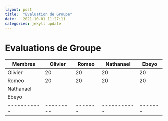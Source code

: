 ```yaml
---
layout: post
title:  "Evaluation de Groupe"
date:   2021-10-01 11:27:11
categories: jekyll update
---
```


# Evaluations de Groupe



| Membres   | Olivier | Romeo | Nathanael | Ebeyo |
|-----------|---------|-------|-----------|-------|
| Olivier   |   20    |  20   |   20      | 20    |
| Romeo     |   20    |   20  |     20    |   20  |
| Nathanael |         |       |           |       |
| Ebeyo     |         |       |           |       |
|-----------|---------|-------|-----------|-------|

